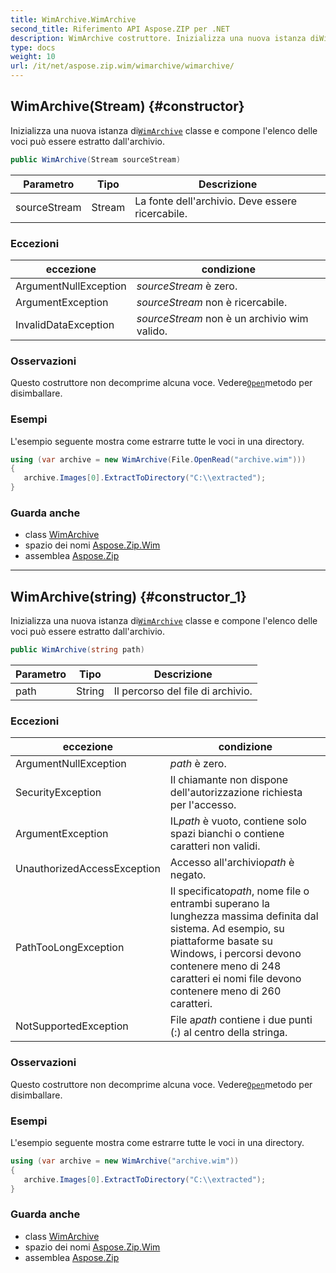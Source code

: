 ```yaml
---
title: WimArchive.WimArchive
second_title: Riferimento API Aspose.ZIP per .NET
description: WimArchive costruttore. Inizializza una nuova istanza diWimArchive classe e compone lelenco delle voci può essere estratto dallarchivio.
type: docs
weight: 10
url: /it/net/aspose.zip.wim/wimarchive/wimarchive/
---
```

## WimArchive(Stream) {#constructor}

Inizializza una nuova istanza di[`WimArchive`](../) classe e compone l'elenco delle voci può essere estratto dall'archivio.

```csharp
public WimArchive(Stream sourceStream)
```

| Parametro | Tipo | Descrizione |
| --- | --- | --- |
| sourceStream | Stream | La fonte dell'archivio. Deve essere ricercabile. |

### Eccezioni

| eccezione | condizione |
| --- | --- |
| ArgumentNullException | *sourceStream* è zero. |
| ArgumentException | *sourceStream* non è ricercabile. |
| InvalidDataException | *sourceStream* non è un archivio wim valido. |

### Osservazioni

Questo costruttore non decomprime alcuna voce. Vedere[`Open`](../../wimfileentry/open/)metodo per disimballare.

### Esempi

L'esempio seguente mostra come estrarre tutte le voci in una directory.

```csharp
using (var archive = new WimArchive(File.OpenRead("archive.wim")))
{ 
   archive.Images[0].ExtractToDirectory("C:\\extracted");
}
```

### Guarda anche

* class [WimArchive](../)
* spazio dei nomi [Aspose.Zip.Wim](../../wimarchive/)
* assemblea [Aspose.Zip](../../../)

---

## WimArchive(string) {#constructor_1}

Inizializza una nuova istanza di[`WimArchive`](../) classe e compone l'elenco delle voci può essere estratto dall'archivio.

```csharp
public WimArchive(string path)
```

| Parametro | Tipo | Descrizione |
| --- | --- | --- |
| path | String | Il percorso del file di archivio. |

### Eccezioni

| eccezione | condizione |
| --- | --- |
| ArgumentNullException | *path* è zero. |
| SecurityException | Il chiamante non dispone dell'autorizzazione richiesta per l'accesso. |
| ArgumentException | IL*path* è vuoto, contiene solo spazi bianchi o contiene caratteri non validi. |
| UnauthorizedAccessException | Accesso all'archivio*path* è negato. |
| PathTooLongException | Il specificato*path*, nome file o entrambi superano la lunghezza massima definita dal sistema. Ad esempio, su piattaforme basate su Windows, i percorsi devono contenere meno di 248 caratteri ei nomi file devono contenere meno di 260 caratteri. |
| NotSupportedException | File a*path* contiene i due punti (:) al centro della stringa. |

### Osservazioni

Questo costruttore non decomprime alcuna voce. Vedere[`Open`](../../wimfileentry/open/)metodo per disimballare.

### Esempi

L'esempio seguente mostra come estrarre tutte le voci in una directory.

```csharp
using (var archive = new WimArchive("archive.wim")) 
{ 
   archive.Images[0].ExtractToDirectory("C:\\extracted");
}
```

### Guarda anche

* class [WimArchive](../)
* spazio dei nomi [Aspose.Zip.Wim](../../wimarchive/)
* assemblea [Aspose.Zip](../../../)


